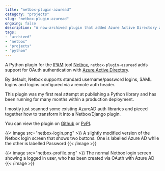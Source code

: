 ```yaml
---
title: "netbox-plugin-azuread"
category: "projects"
slug: "netbox-plugin-azuread"
ongoing: false
description: "A now-archived plugin that added Azure Active Directory authentication to Netbox"
tags:
- "archived"
- "netbox"
- "projects"
- "python"
---
```


A Python plugin for the [IPAM](https://docs.microsoft.com/en-us/windows-server/networking/technologies/ipam/ipam-top) tool [Netbox](https://github.com/marcus-crane/netbox-plugin-azuread/blob/main/github.com/netbox-community/netbox), `netbox-plugin-azuread` adds support for OAuth authentication with [Azure Active Directory](https://azure.microsoft.com/en-us/services/active-directory/).

By default, Netbox supports standard username/password logins, SAML logins and logins configured via a remote auth header.

This plugin was my first real attempt at publishing a Python library and has been running for many months within a production deployment.

I mostly just scanned some existing AzureAD auth libraries and pieced together how to transform it into a Netbox/Django plugin.

You can view the plugin on [Github](https://github.com/marcus-crane/netbox-plugin-azuread) or [PyPI](https://pypi.org/project/netbox-plugin-azuread/).

{{< image src="netbox-login.png" >}}
A slightly modified version of the Netbox login screen that shows two buttons. One is labelled Azure AD while the other is labelled Password
{{< /image >}}

{{< image src="netbox-profile.png" >}}
The normal Netbox login screen showing a logged in user, who has been created via OAuth with Azure AD
{{< /image >}}

